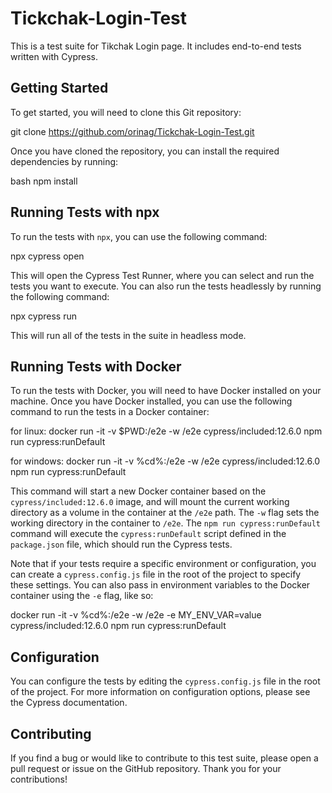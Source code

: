 # Tickchak-Login-Test



This is a test suite for Tikchak Login page. It includes end-to-end tests written with Cypress.

## Getting Started

To get started, you will need to clone this Git repository:

git clone https://github.com/orinag/Tickchak-Login-Test.git

Once you have cloned the repository, you can install the required dependencies by running:

bash
npm install

## Running Tests with npx

To run the tests with `npx`, you can use the following command:

npx cypress open



This will open the Cypress Test Runner, where you can select and run the tests you want to execute. You can also run the tests headlessly by running the following command:

npx cypress run



This will run all of the tests in the suite in headless mode.


## Running Tests with Docker

To run the tests with Docker, you will need to have Docker installed on your machine. Once you have Docker installed, you can use the following command to run the tests in a Docker container:

for linux:
docker run -it -v $PWD:/e2e -w /e2e cypress/included:12.6.0 npm run cypress:runDefault

for windows:
docker run -it -v %cd%:/e2e -w /e2e cypress/included:12.6.0 npm run cypress:runDefault



This command will start a new Docker container based on the `cypress/included:12.6.0` image, and will mount the current working directory as a volume in the container at the `/e2e` path. The `-w` flag sets the working directory in the container to `/e2e`. The `npm run cypress:runDefault` command will execute the `cypress:runDefault` script defined in the `package.json` file, which should run the Cypress tests.

Note that if your tests require a specific environment or configuration, you can create a `cypress.config.js` file in the root of the project to specify these settings. You can also pass in environment variables to the Docker container using the `-e` flag, like so:

docker run -it -v %cd%:/e2e -w /e2e -e MY_ENV_VAR=value cypress/included:12.6.0 npm run cypress:runDefault


## Configuration

You can configure the tests by editing the `cypress.config.js` file in the root of the project. For more information on configuration options, please see the Cypress documentation.

## Contributing

If you find a bug or would like to contribute to this test suite, please open a pull request or issue on the GitHub repository. Thank you for your contributions!
